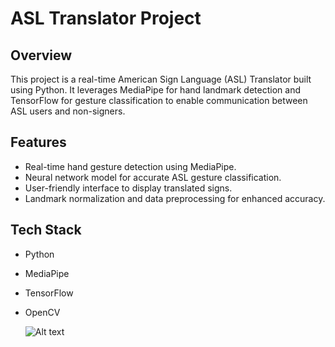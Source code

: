 # ASL Translator Project

## Overview
This project is a real-time American Sign Language (ASL) Translator built using Python. It leverages MediaPipe for hand landmark detection and TensorFlow for gesture classification to enable communication between ASL users and non-signers.

## Features
- Real-time hand gesture detection using MediaPipe.
- Neural network model for accurate ASL gesture classification.
- User-friendly interface to display translated signs.
- Landmark normalization and data preprocessing for enhanced accuracy.

## Tech Stack
- Python
- MediaPipe
- TensorFlow
- OpenCV

  ![Alt text](https://github.com/user-attachments/assets/54d65209-e6fe-4d7f-ad33-dce3f321a4d9)
